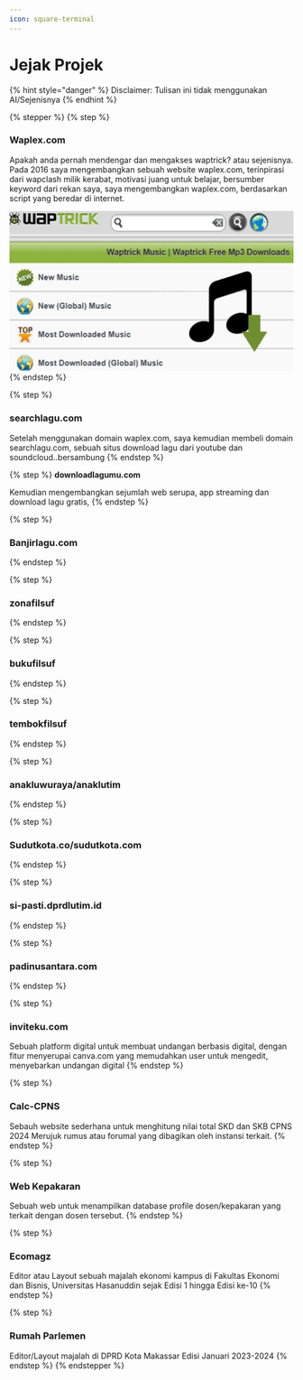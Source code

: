 ```yaml
---
icon: square-terminal
---
```


# Jejak Projek

{% hint style="danger" %}
Disclaimer: Tulisan ini tidak menggunakan AI/Sejenisnya
{% endhint %}

{% stepper %}
{% step %}
### Waplex.com

Apakah anda pernah mendengar dan mengakses waptrick? atau sejenisnya. Pada 2016 saya mengembangkan sebuah website waplex.com, terinpirasi dari wapclash milik kerabat, motivasi juang untuk belajar, bersumber keyword dari rekan saya, saya mengembangkan waplex.com, berdasarkan script yang beredar di internet.&#x20;

<img src="../.gitbook/assets/image (1) (1) (1) (1) (1) (1) (1) (1) (1).png" alt="" data-size="original">
{% endstep %}

{% step %}
### searchlagu.com

Setelah menggunakan domain waplex.com, saya kemudian membeli domain searchlagu.com, sebuah situs download lagu dari youtube dan soundcloud..bersambung
{% endstep %}

{% step %}
**downloadlagumu.com**

Kemudian mengembangkan sejumlah web serupa, app streaming dan download lagu gratis,  &#x20;
{% endstep %}

{% step %}
### Banjirlagu.com


{% endstep %}

{% step %}
### zonafilsuf
{% endstep %}

{% step %}
### bukufilsuf


{% endstep %}

{% step %}
### tembokfilsuf


{% endstep %}

{% step %}
### anakluwuraya/anaklutim


{% endstep %}

{% step %}
### Sudutkota.co/sudutkota.com


{% endstep %}

{% step %}
### si-pasti.dprdlutim.id


{% endstep %}

{% step %}
### padinusantara.com


{% endstep %}

{% step %}
### inviteku.com

Sebuah platform digital untuk membuat undangan berbasis digital, dengan fitur menyerupai canva.com yang memudahkan user untuk mengedit, menyebarkan undangan digital
{% endstep %}

{% step %}
### Calc-CPNS

Sebauh website sederhana untuk menghitung nilai total SKD dan SKB CPNS 2024 Merujuk rumus atau forumal yang dibagikan oleh instansi terkait.
{% endstep %}

{% step %}
### Web Kepakaran

Sebuah web untuk menampilkan database profile dosen/kepakaran yang terkait dengan dosen tersebut.
{% endstep %}

{% step %}
### Ecomagz

Editor atau Layout sebuah majalah ekonomi kampus di Fakultas Ekonomi dan Bisnis, Universitas Hasanuddin sejak Edisi 1 hingga Edisi ke-10
{% endstep %}

{% step %}
### Rumah  Parlemen

Editor/Layout majalah di DPRD Kota Makassar Edisi Januari 2023-2024
{% endstep %}
{% endstepper %}



